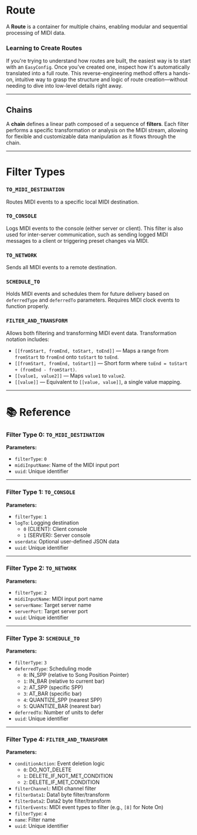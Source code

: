 # Route

A **Route** is a container for multiple chains, enabling modular and sequential processing of MIDI data.

### Learning to Create Routes

If you're trying to understand how routes are built, the easiest way is to start with an `EasyConfig`. Once you've created one, inspect how it's automatically translated into a full route. This reverse-engineering method offers a hands-on, intuitive way to grasp the structure and logic of route creation—without needing to dive into low-level details right away.

---

## Chains

A **chain** defines a linear path composed of a sequence of **filters**. Each filter performs a specific transformation or analysis on the MIDI stream, allowing for flexible and customizable data manipulation as it flows through the chain.

---

# Filter Types

### `TO_MIDI_DESTINATION`
Routes MIDI events to a specific local MIDI destination.

### `TO_CONSOLE`
Logs MIDI events to the console (either server or client). This filter is also used for inter-server communication, such as sending logged MIDI messages to a client or triggering preset changes via MIDI.

### `TO_NETWORK`
Sends all MIDI events to a remote destination.

### `SCHEDULE_TO`
Holds MIDI events and schedules them for future delivery based on `deferredType` and `deferredTo` parameters. Requires MIDI clock events to function properly.

### `FILTER_AND_TRANSFORM`
Allows both filtering and transforming MIDI event data. Transformation notation includes:

- `[[fromStart, fromEnd, toStart, toEnd]]` — Maps a range from `fromStart` to `fromEnd` onto `toStart` to `toEnd`.
- `[[fromStart, fromEnd, toStart]]` — Short form where `toEnd = toStart + (fromEnd - fromStart)`.
- `[[value1, value2]]` — Maps `value1` to `value2`.
- `[[value]]` — Equivalent to `[[value, value]]`, a single value mapping.

---

# 📚 Reference

### Filter Type 0: `TO_MIDI_DESTINATION`

**Parameters:**
- `filterType`: `0`
- `midiInputName`: Name of the MIDI input port
- `uuid`: Unique identifier

---

### Filter Type 1: `TO_CONSOLE`

**Parameters:**
- `filterType`: `1`
- `logTo`: Logging destination
  - `0` (CLIENT): Client console
  - `1` (SERVER): Server console
- `userdata`: Optional user-defined JSON data
- `uuid`: Unique identifier

---

### Filter Type 2: `TO_NETWORK`

**Parameters:**
- `filterType`: `2`
- `midiInputName`: MIDI input port name
- `serverName`: Target server name
- `serverPort`: Target server port
- `uuid`: Unique identifier

---

### Filter Type 3: `SCHEDULE_TO`

**Parameters:**
- `filterType`: `3`
- `deferredType`: Scheduling mode
  - `0`: IN_SPP (relative to Song Position Pointer)
  - `1`: IN_BAR (relative to current bar)
  - `2`: AT_SPP (specific SPP)
  - `3`: AT_BAR (specific bar)
  - `4`: QUANTIZE_SPP (nearest SPP)
  - `5`: QUANTIZE_BAR (nearest bar)
- `deferredTo`: Number of units to defer
- `uuid`: Unique identifier

---

### Filter Type 4: `FILTER_AND_TRANSFORM`

**Parameters:**
- `conditionAction`: Event deletion logic
  - `0`: DO_NOT_DELETE
  - `1`: DELETE_IF_NOT_MET_CONDITION
  - `2`: DELETE_IF_MET_CONDITION
- `filterChannel`: MIDI channel filter
- `filterData1`: Data1 byte filter/transform
- `filterData2`: Data2 byte filter/transform
- `filterEvents`: MIDI event types to filter (e.g., `[8]` for Note On)
- `filterType`: `4`
- `name`: Filter name
- `uuid`: Unique identifier
